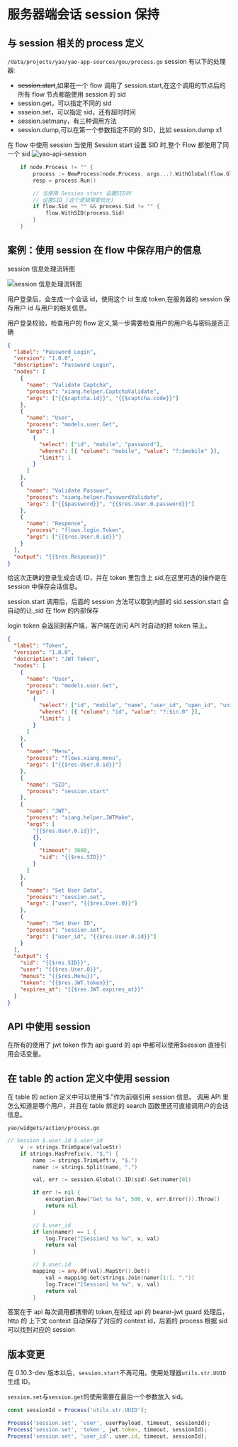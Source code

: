 # 服务器端会话 session 保持

## 与 session 相关的 process 定义

`/data/projects/yao/yao-app-sources/gou/process.go`
session 有以下的处理器:

- ~~session.start~~,如果在一个 flow 调用了 session.start,在这个调用的节点后的所有 flow 节点都能使用 session 的 sid
- session.get，可以指定不同的 sid
- ssseion.set，可以指定 sid，还有超时时间
- session.setmany，有三种调用方法
- session.dump,可以在第一个参数指定不同的 SID，比如 session.dump x1

在 flow 中使用 session
当使用 Session start 设置 SID 时,整个 Flow 都使用了同一个 sid
![yao-api-session](./session/yao_session_flow%E4%B8%AD%E4%BD%BF%E7%94%A8%E4%BC%9A%E8%AF%9D.jpg)

```go
    if node.Process != "" {
        process := NewProcess(node.Process, args...).WithGlobal(flow.Global).WithSID(flow.Sid)
        resp = process.Run()

        // 当使用 Session start 设置SID时
        // 设置SID (这个逻辑需要优化)
        if flow.Sid == "" && process.Sid != "" {
            flow.WithSID(process.Sid)
        }
    }
```

## 案例：使用 session 在 flow 中保存用户的信息

session 信息处理流转图

![session 信息处理流转图](../../%E6%B5%81%E7%A8%8B%E5%9B%BE/png/yao_session_%E7%94%A8%E6%88%B7%E7%99%BB%E5%BD%95%E6%B5%81%E7%A8%8B%E4%BC%9A%E8%AF%9D.drawio.png)

用户登录后，会生成一个会话 id，使用这个 id 生成 token,在服务器的 session 保存用户 id 与用户的相关信息。

用户登录校验，检查用户的 flow 定义,第一步需要检查用户的用户名与密码是否正确

```json
{
  "label": "Password Login",
  "version": "1.0.0",
  "description": "Password Login",
  "nodes": [
    {
      "name": "Validate Captcha",
      "process": "xiang.helper.CaptchaValidate",
      "args": ["{{$captcha.id}}", "{{$captcha.code}}"]
    },
    {
      "name": "User",
      "process": "models.user.Get",
      "args": [
        {
          "select": ["id", "mobile", "password"],
          "wheres": [{ "column": "mobile", "value": "?:$mobile" }],
          "limit": 1
        }
      ]
    },
    {
      "name": "Validate Passwor",
      "process": "xiang.helper.PasswordValidate",
      "args": ["{{$password}}", "{{$res.User.0.password}}"]
    },
    {
      "name": "Response",
      "process": "flows.login.Token",
      "args": ["{{$res.User.0.id}}"]
    }
  ],
  "output": "{{$res.Response}}"
}
```

给这次正确的登录生成会话 ID，并在 token 里包含上 sid,在这里可选的操作是在 session 中保存会话信息。

session.start 调用后，后面的 session 方法可以取到内部的 sid.session.start 会自动的让\_sid 在 flow 的内部保存

login token 会返回到客户端，客户端在访问 API 时自动的把 token 带上。

```json
{
  "label": "Token",
  "version": "1.0.0",
  "description": "JWT Token",
  "nodes": [
    {
      "name": "User",
      "process": "models.user.Get",
      "args": [
        {
          "select": ["id", "mobile", "name", "user_id", "open_id", "union_id"],
          "wheres": [{ "column": "id", "value": "?:$in.0" }],
          "limit": 1
        }
      ]
    },
    {
      "name": "Menu",
      "process": "flows.xiang.menu",
      "args": ["{{$res.User.0.id}}"]
    },
    {
      "name": "SID",
      "process": "session.start"
    },
    {
      "name": "JWT",
      "process": "xiang.helper.JWTMake",
      "args": [
        "{{$res.User.0.id}}",
        {},
        {
          "timeout": 3600,
          "sid": "{{$res.SID}}"
        }
      ]
    },
    {
      "name": "Set User Data",
      "process": "session.set",
      "args": ["user", "{{$res.User.0}}"]
    },
    {
      "name": "Set User ID",
      "process": "session.set",
      "args": ["user_id", "{{$res.User.0.id}}"]
    }
  ],
  "output": {
    "sid": "{{$res.SID}}",
    "user": "{{$res.User.0}}",
    "menus": "{{$res.Menu}}",
    "token": "{{$res.JWT.token}}",
    "expires_at": "{{$res.JWT.expires_at}}"
  }
}
```

## API 中使用 session

在所有的使用了 jwt token 作为 api guard 的 api 中都可以使用$session 直接引用会话变量。

## 在 table 的 action 定义中使用 session

在 table 的 action 定义中可以使用“$.”作为前缀引用 session 信息。
调用 API 里怎么知道是哪个用户，并且在 table 绑定的 search 函数里还可直接调用户的会话信息。

`yao/widgets/action/process.go`

```go
// Session $.user.id $.user_id
    v := strings.TrimSpace(valueStr)
    if strings.HasPrefix(v, "$.") {
        name := strings.TrimLeft(v, "$.")
        namer := strings.Split(name, ".")

        val, err := session.Global().ID(sid).Get(namer[0])

        if err != nil {
            exception.New("Get %s %s", 500, v, err.Error()).Throw()
            return nil
        }

        // $.user_id
        if len(namer) == 1 {
            log.Trace("[Session] %s %v", v, val)
            return val
        }

        // $.user.id
        mapping := any.Of(val).MapStr().Dot()
			val = mapping.Get(strings.Join(namer[1:], "."))
			log.Trace("[Session] %s %v", v, val)
			return val
		}

```

答案在于 api 每次调用都携带的 token,在经过 api 的 bearer-jwt guard 处理后，http 的 上下文 context 自动保存了对应的 context id，后面的 process 根据 sid 可以找到对应的 session

## 版本变更

在 0.10.3-dev 版本以后，`session.start`不再可用。使用处理器`utils.str.UUID`生成 ID。

`session.set`与`session.get`的使用需要在最后一个参数放入 sid。

```js
const sessionId = Process('utils.str.UUID');

Process('session.set', 'user', userPayload, timeout, sessionId);
Process('session.set', 'token', jwt.token, timeout, sessionId);
Process('session.set', 'user_id', user.id, timeout, sessionId);
```
